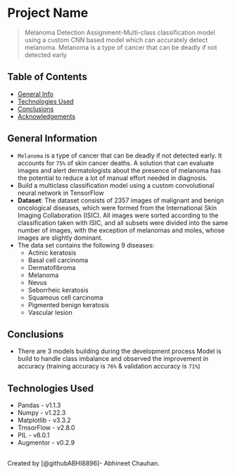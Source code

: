 # Project Name
> Melanoma Detection Assignment-Multi-class classification model using a custom CNN based model which can accurately detect melanoma. Melanoma is a type of cancer that can be deadly if not detected early


## Table of Contents
* [General Info](#general-information)
* [Technologies Used](#technologies-used)
* [Conclusions](#conclusions)
* [Acknowledgements](#acknowledgements)

## General Information
- `Melanoma` is a type of cancer that can be deadly if not detected early. It accounts for `75%` of skin cancer deaths. A solution that can evaluate images and alert dermatologists about the presence of melanoma has the potential to reduce a lot of manual effort needed in diagnosis.
- Build a multiclass classification model using a custom convolutional neural network in TensorFlow
- **Dataset**: The dataset consists of 2357 images of malignant and benign oncological diseases, which were formed from the International Skin Imaging Collaboration (ISIC). All images were sorted according to the classification taken with ISIC, and all subsets were divided into the same number of images, with the exception of melanomas and moles, whose images are slightly dominant.
- The data set contains the following 9 diseases:
  - Actinic keratosis
  - Basal cell carcinoma
  - Dermatofibroma
  - Melanoma
  - Nevus
  - Seborrheic keratosis
  - Squamous cell carcinoma
  - Pigmented benign keratosis
  - Vascular lesion


## Conclusions
- There are 3 models building during the development process
Model is build to handle class imbalance and observed the improvement in accuracy (training accuracy is `76%` & validation accuracy is `71%`)


## Technologies Used
 - Pandas - v1.1.3
 - Numpy - v1.22.3
 - Matplotlib - v3.3.2
 - TrnsorFlow - v2.8.0
 - PIL - v8.0.1
 - Augmentor - v0.2.9



<!-- Optional -->
<!-- ## License -->
<!-- This project is open source and available under the [... License](). -->

<!-- You don't have to include all sections - just the one's relevant to your project --> 
## 
Created by [@githubABHI8896]- Abhineet Chauhan.

